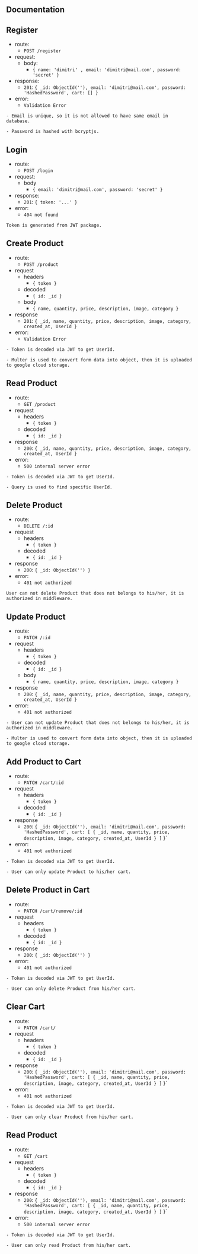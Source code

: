 ## Documentation

## Register 

- route:
  - `POST /register`
- request:
  - body:
    - `{ name: 'dimitri' , email: 'dimitri@mail.com', password: 'secret' }`
- response:
  - `201`: `{ _id: ObjectId(''), email: 'dimitri@mail.com', password: 'HashedPassword', cart: [] }`
- error:
  - `Validation Error`

```
- Email is unique, so it is not allowed to have same email in database.

- Password is hashed with bcryptjs.
```

## Login

- route:
  - `POST /login`
- request:
  - body
    - `{ email: 'dimitri@mail.com', password: 'secret' }`
- response:
  - `201`: `{ token: '...' }`
- error:
  - `404 not found`

```
Token is generated from JWT package.
```

## Create Product

- route:
  - `POST /product`
- request
  - headers
    - `{ token }`
  - decoded
    - `{ id: _id }`
  - body
    - `{ name, quantity, price, description, image, category }`
- response
  - `201`: `{
        _id,
        name,
        quantity,
        price,
        description,
        image,
        category,
        created_at,
        UserId
    }`
- error:
  - `Validation Error`

```
- Token is decoded via JWT to get UserId.

- Multer is used to convert form data into object, then it is uploaded to google cloud storage.
```

## Read Product

- route:
  - `GET /product`
- request
  - headers
    - `{ token }`
  - decoded
    - `{ id: _id }`
- response
  - `200`: `{
        _id,
        name,
        quantity,
        price,
        description,
        image,
        category,
        created_at,
        UserId
    }`
- error:
  - `500 internal server error`

```
- Token is decoded via JWT to get UserId.

- Query is used to find specific UserId.
```

## Delete Product

- route:
  - `DELETE /:id`
- request
  - headers
    - `{ token }`
  - decoded
    - `{ id: _id }`
- response
  - `200`: `{ _id: ObjectId('') }`
- error:
  - `401 not authorized`

```
User can not delete Product that does not belongs to his/her, it is authorized in middleware.
```

## Update Product

- route:
  - `PATCH /:id`
- request
  - headers
    - `{ token }`
  - decoded
    - `{ id: _id }`
  - body
    - `{ name, quantity, price, description, image, category }`
- response
  - `200`: `{
        _id,
        name,
        quantity,
        price,
        description,
        image,
        category,
        created_at,
        UserId
    }`
- error:
  - `401 not authorized`

```
- User can not update Product that does not belongs to his/her, it is authorized in middleware.

- Multer is used to convert form data into object, then it is uploaded to google cloud storage.
```

## Add Product to Cart

- route:
  - `PATCH /cart/:id`
- request
  - headers
    - `{ token }`
  - decoded
    - `{ id: _id }`
- response
  - `200`: `{ _id: ObjectId(''), email: 'dimitri@mail.com', password: 'HashedPassword', cart: [ { _id, name, quantity, price, description, image, category, created_at, UserId } ]`
    }`
- error:
  - `401 not authorized`

```
- Token is decoded via JWT to get UserId.

- User can only update Product to his/her cart.

```

## Delete Product in Cart

- route:
  - `PATCH /cart/remove/:id`
- request
  - headers
    - `{ token }`
  - decoded
    - `{ id: _id }`
- response
  - `200`: `{ _id: ObjectId('') }`
- error:
  - `401 not authorized`

```
- Token is decoded via JWT to get UserId.

- User can only delete Product from his/her cart.
```

## Clear Cart

- route:
  - `PATCH /cart/`
- request
  - headers
    - `{ token }`
  - decoded
    - `{ id: _id }`
- response
  - `200`: `{ _id: ObjectId(''), email: 'dimitri@mail.com', password: 'HashedPassword', cart: [ { _id, name, quantity, price, description, image, category, created_at, UserId } ]`
    }`
- error:
  - `401 not authorized`

```
- Token is decoded via JWT to get UserId.

- User can only clear Product from his/her cart.
```

## Read Product

- route:
  - `GET /cart`
- request
  - headers
    - `{ token }`
  - decoded
    - `{ id: _id }`
- response
  - `200`: `{ _id: ObjectId(''), email: 'dimitri@mail.com', password: 'HashedPassword', cart: [ { _id, name, quantity, price, description, image, category, created_at, UserId } ]`
    }`
- error:
  - `500 internal server error`

```
- Token is decoded via JWT to get UserId.

- User can only read Product from his/her cart.
```
